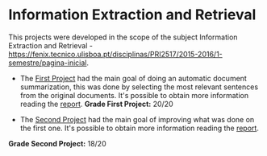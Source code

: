 # Information Extraction and Retrieval

This projects were developed in the scope of the subject Information Extraction and Retrieval - https://fenix.tecnico.ulisboa.pt/disciplinas/PRI2517/2015-2016/1-semestre/pagina-inicial.

* The [First Project](IPR-Project/Proj1) had the main goal of doing an automatic document summarization, this was done by selecting the most relevant sentences from the original documents. It's possible to obtain more information reading the [report](IPR-Project/Proj1/relatorio.pdf).
**Grade First Project:** 20/20

* The [Second Project](IPR-Project/Proj2) had the main goal of improving what was done on the first one. It's possible to obtain more information reading the [report](IPR-Project/Proj2/report_part2.pdf).

**Grade Second Project:** 18/20
